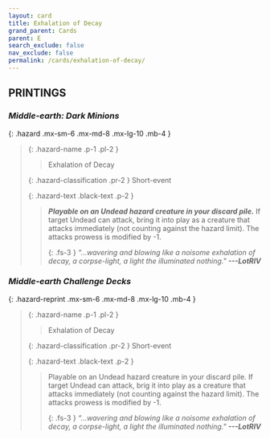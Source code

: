 ```yaml
---
layout: card
title: Exhalation of Decay
grand_parent: Cards
parent: E
search_exclude: false
nav_exclude: false
permalink: /cards/exhalation-of-decay/
---
```


## PRINTINGS


### _Middle-earth: Dark Minions_

{: .hazard .mx-sm-6 .mx-md-8 .mx-lg-10 .mb-4 }
> {: .hazard-name .p-1 .pl-2 }
> > <div class="hazard-mp"></div>
> > <div class="card-name">Exhalation of Decay</div>
>
> {: .hazard-classification .pr-2 }
> Short-event
>
> {: .hazard-text .black-text .p-2 }
> > ***Playable on an Undead hazard creature in your discard pile.*** If target Undead can attack, bring it into play as a creature that attacks immediately (not counting against the hazard limit). The attacks prowess is modified by -1. 
> > 
> > {: .fs-3 } 
> > _“...wavering and blowing like a noisome exhalation of decay, a corpse-light, a light the illuminated nothing."_ ***---&#65279;LotRIV*** 
>

### _Middle-earth Challenge Decks_

{: .hazard-reprint .mx-sm-6 .mx-md-8 .mx-lg-10 .mb-4 }
> {: .hazard-name .p-1 .pl-2 }
> > <div class="hazard-mp"></div>
> > <div class="card-name">Exhalation of Decay</div>
>
> {: .hazard-classification .pr-2 }
> Short-event
>
> {: .hazard-text .black-text .p-2 }
> > Playable on an Undead hazard creature in your discard pile. If target Undead can attack, brig it into play as a creature that attacks immediately (not counting against the hazard limit). The attacks prowess is modified by -1. 
> > 
> > {: .fs-3 } 
> > _“...wavering and blowing like a noisome exhalation of decay, a corpse-light, a light the illuminated nothing."_ ***---&#65279;LotRIV*** 
>

